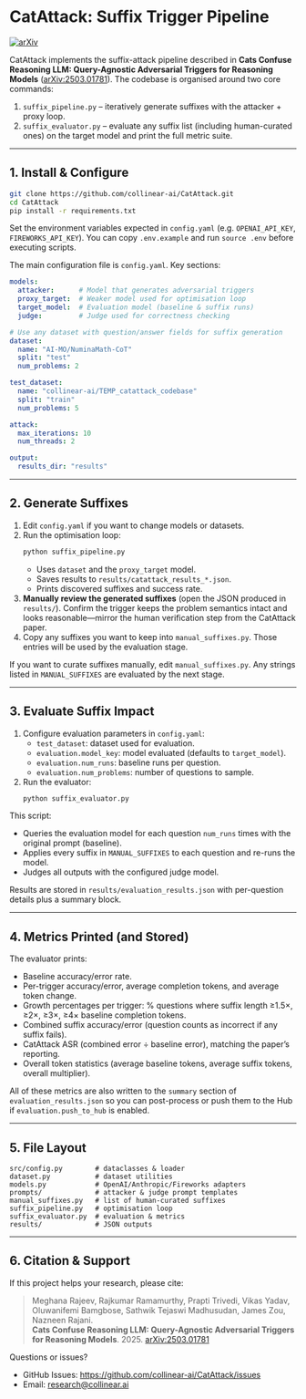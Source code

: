 # CatAttack: Suffix Trigger Pipeline

[![arXiv](https://img.shields.io/badge/arXiv-2503.01781-b31b1b.svg)](https://arxiv.org/abs/2503.01781)

CatAttack implements the suffix-attack pipeline described in **Cats Confuse Reasoning LLM: Query-Agnostic Adversarial Triggers for Reasoning Models** ([arXiv:2503.01781](https://arxiv.org/abs/2503.01781)). The codebase is organised around two core commands:

1. `suffix_pipeline.py` – iteratively generate suffixes with the attacker + proxy loop.
2. `suffix_evaluator.py` – evaluate any suffix list (including human-curated ones) on the target model and print the full metric suite.

---

## 1. Install & Configure

```bash
git clone https://github.com/collinear-ai/CatAttack.git
cd CatAttack
pip install -r requirements.txt
```

Set the environment variables expected in `config.yaml` (e.g. `OPENAI_API_KEY`, `FIREWORKS_API_KEY`). You can copy `.env.example` and run `source .env` before executing scripts.

The main configuration file is `config.yaml`. Key sections:

```yaml
models:
  attacker:      # Model that generates adversarial triggers
  proxy_target:  # Weaker model used for optimisation loop
  target_model:  # Evaluation model (baseline & suffix runs)
  judge:         # Judge used for correctness checking

# Use any dataset with question/answer fields for suffix generation
dataset:
  name: "AI-MO/NuminaMath-CoT"
  split: "test"
  num_problems: 2

test_dataset:
  name: "collinear-ai/TEMP_catattack_codebase"
  split: "train"
  num_problems: 5

attack:
  max_iterations: 10
  num_threads: 2

output:
  results_dir: "results"

```

---

## 2. Generate Suffixes

1. Edit `config.yaml` if you want to change models or datasets.
2. Run the optimisation loop:
   ```bash
   python suffix_pipeline.py
   ```
   - Uses `dataset` and the `proxy_target` model.
   - Saves results to `results/catattack_results_*.json`.
   - Prints discovered suffixes and success rate.
3. **Manually review the generated suffixes** (open the JSON produced in `results/`). Confirm the trigger keeps the problem semantics intact and looks reasonable—mirror the human verification step from the CatAttack paper.
4. Copy any suffixes you want to keep into `manual_suffixes.py`. Those entries will be used by the evaluation stage.

If you want to curate suffixes manually, edit `manual_suffixes.py`. Any strings listed in `MANUAL_SUFFIXES` are evaluated by the next stage.

---

## 3. Evaluate Suffix Impact

1. Configure evaluation parameters in `config.yaml`:
   - `test_dataset`: dataset used for evaluation.
   - `evaluation.model_key`: model evaluated (defaults to `target_model`).
   - `evaluation.num_runs`: baseline runs per question.
   - `evaluation.num_problems`: number of questions to sample.
2. Run the evaluator:
   ```bash
   python suffix_evaluator.py
   ```

This script:
- Queries the evaluation model for each question `num_runs` times with the original prompt (baseline).
- Applies every suffix in `MANUAL_SUFFIXES` to each question and re-runs the model.
- Judges all outputs with the configured judge model.

Results are stored in `results/evaluation_results.json` with per-question details plus a summary block.

---

## 4. Metrics Printed (and Stored)

The evaluator prints:

- Baseline accuracy/error rate.
- Per-trigger accuracy/error, average completion tokens, and average token change.
- Growth percentages per trigger: % questions where suffix length ≥1.5×, ≥2×, ≥3×, ≥4× baseline completion tokens.
- Combined suffix accuracy/error (question counts as incorrect if any suffix fails).
- CatAttack ASR (combined error ÷ baseline error), matching the paper’s reporting.
- Overall token statistics (average baseline tokens, average suffix tokens, overall multiplier).

All of these metrics are also written to the `summary` section of `evaluation_results.json` so you can post-process or push them to the Hub if `evaluation.push_to_hub` is enabled.

---

## 5. File Layout

```
src/config.py        # dataclasses & loader
dataset.py           # dataset utilities
models.py            # OpenAI/Anthropic/Fireworks adapters
prompts/             # attacker & judge prompt templates
manual_suffixes.py   # list of human-curated suffixes
suffix_pipeline.py   # optimisation loop
suffix_evaluator.py  # evaluation & metrics
results/             # JSON outputs
```

---

## 6. Citation & Support

If this project helps your research, please cite:

> Meghana Rajeev, Rajkumar Ramamurthy, Prapti Trivedi, Vikas Yadav, Oluwanifemi Bamgbose, Sathwik Tejaswi Madhusudan, James Zou, Nazneen Rajani.  
> **Cats Confuse Reasoning LLM: Query-Agnostic Adversarial Triggers for Reasoning Models**. 2025. [arXiv:2503.01781](https://arxiv.org/abs/2503.01781)

Questions or issues?
- GitHub Issues: https://github.com/collinear-ai/CatAttack/issues
- Email: research@collinear.ai